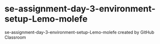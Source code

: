# se-assignment-day-3-environment-setup-Lemo-molefe
se-assignment-day-3-environment-setup-Lemo-molefe created by GitHub Classroom
